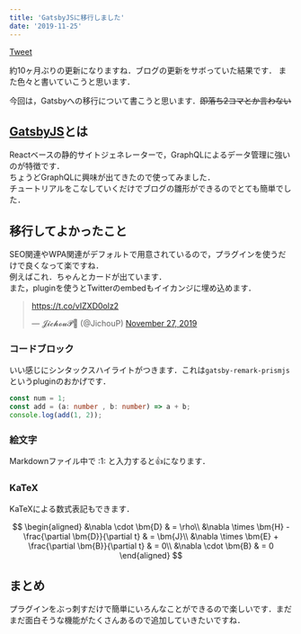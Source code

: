 ```yaml
---
title: 'GatsbyJSに移行しました'
date: '2019-11-25'
---
```


<a href="https://twitter.com/share?ref_src=twsrc%5Etfw" class="twitter-share-button" data-show-count="false">Tweet</a><script async src="https://platform.twitter.com/widgets.js" charset="utf-8"></script>

約10ヶ月ぶりの更新になりますね．ブログの更新をサボっていた結果です．
また色々と書いていこうと思います．

今回は，Gatsbyへの移行について書こうと思います．~~即落ち2コマとか言わない~~

## [GatsbyJS](https://www.gatsbyjs.org/)とは

Reactベースの静的サイトジェネレーターで，GraphQLによるデータ管理に強いのが特徴です．  
ちょうどGraphQLに興味が出てきたので使ってみました．  
チュートリアルをこなしていくだけでブログの雛形ができるのでとても簡単でした．  

## 移行してよかったこと

SEO関連やWPA関連がデフォルトで用意されているので，プラグインを使うだけで良くなって楽ですね．  
例えばこれ．ちゃんとカードが出ています．  
また，pluginを使うとTwitterのembedもイイカンジに埋め込めます．

<blockquote class="twitter-tweet"><p lang="und" dir="ltr"><a href="https://t.co/vIZXD0olz2">https://t.co/vIZXD0olz2</a></p>&mdash; 𝓙𝓲𝓬𝓱𝓸𝓾𝓟💛 (@JichouP) <a href="https://twitter.com/JichouP/status/1199575712463609858?ref_src=twsrc%5Etfw">November 27, 2019</a></blockquote> <script async src="https://platform.twitter.com/widgets.js" charset="utf-8"></script>

### コードブロック

いい感じにシンタックスハイライトがつきます．これは`gatsby-remark-prismjs`というpluginのおかげです．

```ts{2}:title=add.ts
const num = 1;
const add = (a: number , b: number) => a + b;
console.log(add(1, 2));
```

### 絵文字

Markdownファイル中で \:1: と入力すると:+1:になります．

### KaTeX

KaTeXによる数式表記もできます．

$$
\begin{aligned}
&\nabla \cdot \bm{D} & = \rho\\
&\nabla \times \bm{H} - \frac{\partial \bm{D}}{\partial t} & = \bm{J}\\
&\nabla \times \bm{E} + \frac{\partial \bm{B}}{\partial t} & = 0\\
&\nabla \cdot \bm{B} & = 0
\end{aligned}
$$

## まとめ

プラグインをぶっ刺すだけで簡単にいろんなことができるので楽しいです．まだまだ面白そうな機能がたくさんあるので追加していきたいですね．

